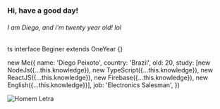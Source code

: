 ### Hi, have a good day!

###### I am Diego, and i'm twenty year old! lol

ts
interface Beginer extends OneYear {}

new Me({
  name: 'Diego Peixoto',
  country: 'Brazil',
  old: 20,
  study: [new NodeJs({...this.knowledge}), 
          new TypeScript({...this.knowledge}), 
          new ReactJS({...this.knowledge}), 
          new Firebase({...this.knowledge}), 
          new English({...this.knowledge})],
  job: 'Electronics Salesman',
})


![Homem Letra](http://infeduc.pbworks.com/f/Gif%20homem%20letrado.gif)

<!--
*Diego-Peixoto/Diego-Peixoto* is a ✨ special ✨ repository because its `README.md` (this file) appears on your GitHub profile.

Here are some ideas to get you started:

- 🔭 I’m currently working on ...
- 🌱 I’m currently learning ...
- 👯 I’m looking to collaborate on ...
- 🤔 I’m looking for help with ...
- 💬 Ask me about ...
- 📫 How to reach me: ...
- 😄 Pronouns: ...
- ⚡ Fun fact: ...
-->
